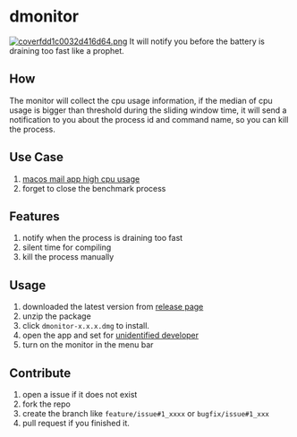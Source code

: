 # dmonitor

[![coverfdd1c0032d416d64.png](https://s8.gifyu.com/images/coverfdd1c0032d416d64.png)](https://gifyu.com/image/SHD1K)
It will notify you before the battery is draining too fast like a prophet.

## How

The monitor will collect the cpu usage information, if the median of cpu usage is bigger than threshold during the sliding window time, it will send a notification to you about the process id and command name, so you can kill the process.

## Use Case

1. [macos mail app high cpu usage](https://discussions.apple.com/thread/252128950)
2. forget to close the benchmark process

## Features

1. notify when the process is draining too fast
2. silent time for compiling
3. kill the process manually

## Usage

1. downloaded the latest version from [release page](https://github.com/reply2future/dmonitor/releases)
2. unzip the package
3. click `dmonitor-x.x.x.dmg` to install.
4. open the app and set for [unidentified developer](https://www.macworld.com/article/672947/how-to-open-a-mac-app-from-an-unidentified-developer.html#how-to-open-apps-not-from-mac-app-store)
5. turn on the monitor in the menu bar

## Contribute

1. open a issue if it does not exist
2. fork the repo
3. create the branch like `feature/issue#1_xxxx` or `bugfix/issue#1_xxx`
4. pull request if you finished it.

